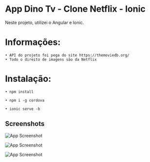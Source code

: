 
# App Dino Tv - Clone Netflix - Ionic

Neste projeto, utilizei o Angular e Ionic.

# Informações:

    • API do projeto foi pega do site https://themoviedb.org/
    • Todo o direito de imagens são da Netflix


# Instalação:

    • npm install
    
    • npm i -g cordova

    • ionic serve -b


    
## Screenshots

![App Screenshot](https://i.imgur.com/kJcTHFa.png)

![App Screenshot](https://i.imgur.com/vbIKGwv.png)

![App Screenshot](https://i.imgur.com/ZOgiJbf.png)

